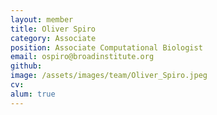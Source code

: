 ```yaml
---
layout: member
title: Oliver Spiro
category: Associate
position: Associate Computational Biologist
email: ospiro@broadinstitute.org
github: 
image: /assets/images/team/Oliver_Spiro.jpeg
cv:
alum: true
---
```


